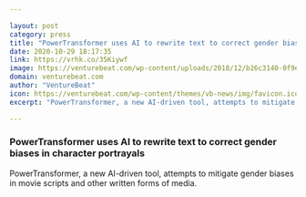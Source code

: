 ```yaml
---

layout: post
category: press
title: "PowerTransformer uses AI to rewrite text to correct gender biases in character portrayals"
date: 2020-10-29 18:17:35
link: https://vrhk.co/35Kiywf
image: https://venturebeat.com/wp-content/uploads/2018/12/b26c3140-0f9e-4124-833c-483684e13b39.png?w=1200&strip=all
domain: venturebeat.com
author: "VentureBeat"
icon: https://venturebeat.com/wp-content/themes/vb-news/img/favicon.ico
excerpt: "PowerTransformer, a new AI-driven tool, attempts to mitigate gender biases in movie scripts and other written forms of media."

---
```


### PowerTransformer uses AI to rewrite text to correct gender biases in character portrayals

PowerTransformer, a new AI-driven tool, attempts to mitigate gender biases in movie scripts and other written forms of media.